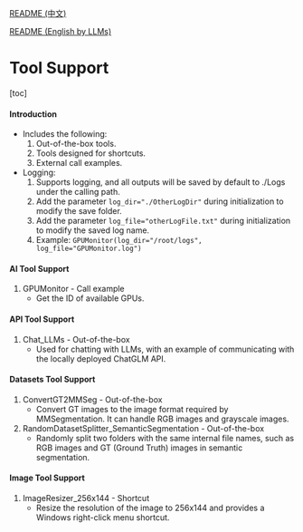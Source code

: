 [README (中文)](README.md)

[README (English by LLMs)](README_EN.md)

# Tool Support

[toc]

#### Introduction

* Includes the following:
  1. Out-of-the-box tools.
  2. Tools designed for shortcuts.
  3. External call examples.
* Logging:
  1. Supports logging, and all outputs will be saved by default to ./Logs under the calling path.
  2. Add the parameter `log_dir="./OtherLogDir"` during initialization to modify the save folder.
  3. Add the parameter `log_file="otherLogFile.txt"` during initialization to modify the saved log name.
  4. Example: `GPUMonitor(log_dir="/root/logs", log_file="GPUMonitor.log")`

#### AI Tool Support

1. GPUMonitor - Call example
   * Get the ID of available GPUs.

#### API Tool Support

1. Chat_LLMs - Out-of-the-box
   * Used for chatting with LLMs, with an example of communicating with the locally deployed ChatGLM API.

#### Datasets Tool Support

1. ConvertGT2MMSeg - Out-of-the-box
   * Convert GT images to the image format required by MMSegmentation. It can handle RGB images and grayscale images.
2. RandomDatasetSplitter_SemanticSegmentation - Out-of-the-box
   * Randomly split two folders with the same internal file names, such as RGB images and GT (Ground Truth) images in semantic segmentation.

#### Image Tool Support

1. ImageResizer_256x144 - Shortcut
   * Resize the resolution of the image to 256x144 and provides a Windows right-click menu shortcut.

